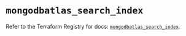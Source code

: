# `mongodbatlas_search_index`

Refer to the Terraform Registry for docs: [`mongodbatlas_search_index`](https://registry.terraform.io/providers/mongodb/mongodbatlas/1.15.2/docs/resources/search_index).
